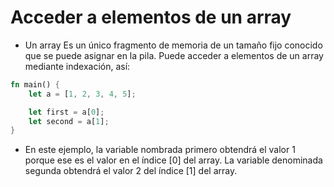 # Acceder a elementos de un array

- Un array Es un único fragmento de memoria de un tamaño fijo conocido que se puede asignar en la pila. Puede acceder a elementos de un array mediante indexación, así:

```rust
fn main() {
    let a = [1, 2, 3, 4, 5];

    let first = a[0];
    let second = a[1];
}
```

- En este ejemplo, la variable nombrada primero obtendrá el valor 1 porque ese es el valor en el índice [0] del array. La variable denominada segunda obtendrá el valor 2 del índice [1] del array.
